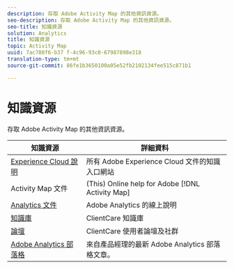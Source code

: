 ```yaml
---
description: 存取 Adobe Activity Map 的其他資訊資源。
seo-description: 存取 Adobe Activity Map 的其他資訊資源。
seo-title: 知識資源
solution: Analytics
title: 知識資源
topic: Activity Map
uuid: 7ac780f6-b37 f-4c96-93c0-67987898e318
translation-type: tm+mt
source-git-commit: 86fe1b3650100a05e52fb2102134fee515c871b1

---
```



# 知識資源

存取 Adobe Activity Map 的其他資訊資源。

| 知識資源 | 詳細資料 |
|---|---|
| [Experience Cloud 說明](https://marketing.adobe.com/resources/help/en_US/home/index.html) | 所有 Adobe Experience Cloud 文件的知識入口網站 |
| Activity Map 文件 | (This) Online help for Adobe [!DNL Activity Map] |
| [Analytics 文件](https://marketing.adobe.com/resources/help/en_US/reference/) | Adobe Analytics 的線上說明 |
| [知識庫](https://helpx.adobe.com/support/analytics.html) | ClientCare 知識庫 |
| [論壇](https://forums.adobe.com/community/experience-cloud/analytics-cloud/analytics) | ClientCare 使用者論壇及社群 |
| [Adobe Analytics 部落格](https://blogs.adobe.com/digitalmarketing/analytics/) | 來自產品經理的最新 Adobe Analytics 部落格文章。 |

